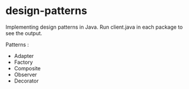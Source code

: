 design-patterns
===============

Implementing design patterns in Java. Run client.java in each package to see the output.

Patterns :
- Adapter
- Factory
- Composite
- Observer
- Decorator

